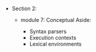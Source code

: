 - Section 2:

  - module 7: Conceptual Aside:

    - Syntax parsers
    - Execution contexts
    - Lexical environments

